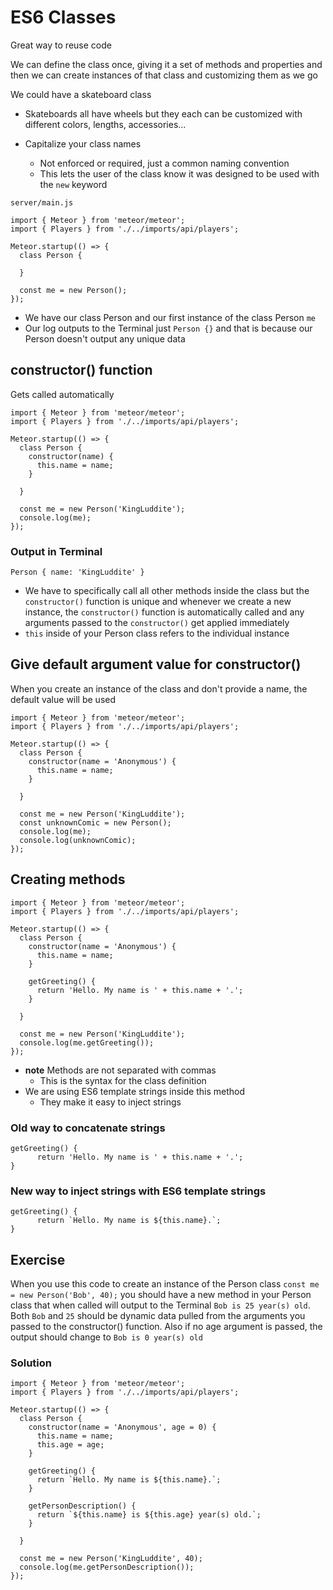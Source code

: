 # ES6 Classes
Great way to reuse code

We can define the class once, giving it a set of methods and properties and then we can create instances of that class and customizing them as we go

We could have a skateboard class
* Skateboards all have wheels but they each can be customized with different colors, lengths, accessories...

* Capitalize your class names
    - Not enforced or required, just a common naming convention
    - This lets the user of the class know it was designed to be used with the `new` keyword

`server/main.js`

```
import { Meteor } from 'meteor/meteor';
import { Players } from './../imports/api/players';

Meteor.startup(() => {
  class Person {
    
  }

  const me = new Person();
});
```

* We have our class Person and our first instance of the class Person `me`
* Our log outputs to the Terminal just `Person {}` and that is because our Person doesn't output any unique data

## constructor() function
Gets called automatically

```
import { Meteor } from 'meteor/meteor';
import { Players } from './../imports/api/players';

Meteor.startup(() => {
  class Person {
    constructor(name) {
      this.name = name;
    }

  }

  const me = new Person('KingLuddite');
  console.log(me);
});
```

### Output in Terminal 
`Person { name: 'KingLuddite' }`

* We have to specifically call all other methods inside the class but the `constructor()` function is unique and whenever we create a new instance, the `constructor()` function is automatically called and any arguments passed to the `constructor()` get applied immediately
* `this` inside of your Person class refers to the individual instance

## Give default argument value for constructor()
When you create an instance of the class and don't provide a name, the default value will be used

```
import { Meteor } from 'meteor/meteor';
import { Players } from './../imports/api/players';

Meteor.startup(() => {
  class Person {
    constructor(name = 'Anonymous') {
      this.name = name;
    }

  }

  const me = new Person('KingLuddite');
  const unknownComic = new Person();
  console.log(me);
  console.log(unknownComic);
});
```

## Creating methods
```
import { Meteor } from 'meteor/meteor';
import { Players } from './../imports/api/players';

Meteor.startup(() => {
  class Person {
    constructor(name = 'Anonymous') {
      this.name = name;
    }

    getGreeting() {
      return 'Hello. My name is ' + this.name + '.';
    }

  }

  const me = new Person('KingLuddite');
  console.log(me.getGreeting());
});
```


* **note** Methods are not separated with commas
    - This is the syntax for the class definition
* We are using ES6 template strings inside this method
    - They make it easy to inject strings

### Old way to concatenate strings
```
getGreeting() {
      return 'Hello. My name is ' + this.name + '.';
}
```

### New way to inject strings with ES6 template strings
```
getGreeting() {
      return `Hello. My name is ${this.name}.`;
}
```

## Exercise
When you use this code to create an instance of the Person class `const me = new Person('Bob', 40);` you should have a new method in your Person class that when called will output to the Terminal `Bob is 25 year(s) old`. Both `Bob` and `25` should be dynamic data pulled from the arguments you passed to the constructor() function. Also if no age argument is passed, the output should change to `Bob is 0 year(s) old`

### Solution
```
import { Meteor } from 'meteor/meteor';
import { Players } from './../imports/api/players';

Meteor.startup(() => {
  class Person {
    constructor(name = 'Anonymous', age = 0) {
      this.name = name;
      this.age = age;
    }

    getGreeting() {
      return `Hello. My name is ${this.name}.`;
    }

    getPersonDescription() {
      return `${this.name} is ${this.age} year(s) old.`;
    }

  }

  const me = new Person('KingLuddite', 40);
  console.log(me.getPersonDescription());
});
```
